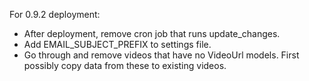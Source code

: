 For 0.9.2 deployment:

* After deployment, remove cron job that runs update_changes.
* Add EMAIL_SUBJECT_PREFIX to settings file.
* Go through and remove videos that have no VideoUrl models. First possibly copy data from these to existing videos.